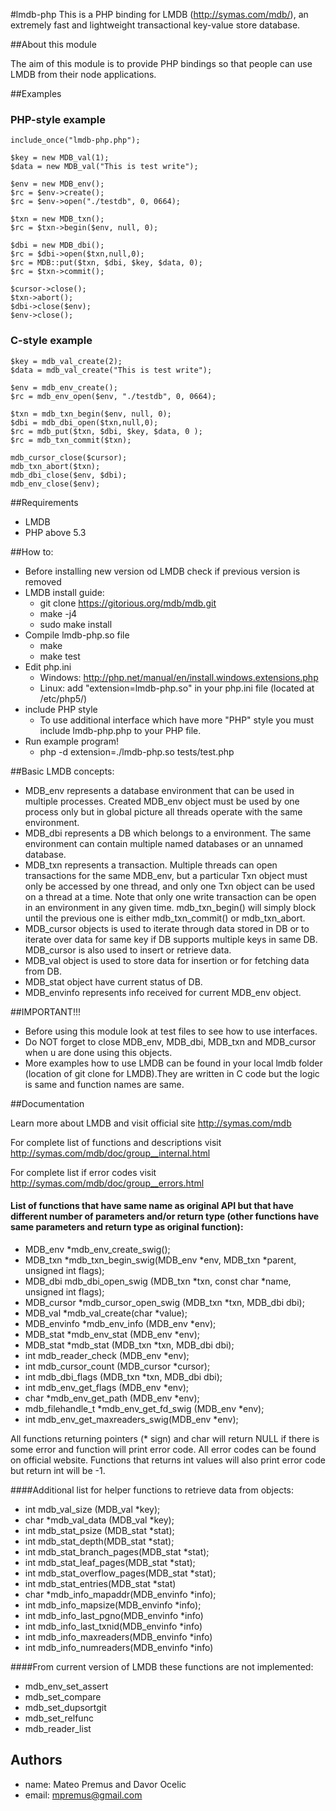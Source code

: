 #lmdb-php
This is a PHP binding for LMDB (http://symas.com/mdb/), an extremely fast and lightweight transactional key-value store database.

##About this module

The aim of this module is to provide PHP bindings so that people can use LMDB from their node applications.
 
##Examples

### PHP-style example
```
include_once("lmdb-php.php");

$key = new MDB_val(1);
$data = new MDB_val("This is test write");
 
$env = new MDB_env();
$rc = $env->create();
$rc = $env->open("./testdb", 0, 0664);
 
$txn = new MDB_txn();
$rc = $txn->begin($env, null, 0);
 
$dbi = new MDB_dbi();
$rc = $dbi->open($txn,null,0);
$rc = MDB::put($txn, $dbi, $key, $data, 0);
$rc = $txn->commit();
 
$cursor->close();
$txn->abort();
$dbi->close($env);
$env->close();
```
### C-style example
```
$key = mdb_val_create(2);
$data = mdb_val_create("This is test write");

$env = mdb_env_create();
$rc = mdb_env_open($env, "./testdb", 0, 0664);

$txn = mdb_txn_begin($env, null, 0);
$dbi = mdb_dbi_open($txn,null,0);
$rc = mdb_put($txn, $dbi, $key, $data, 0 );
$rc = mdb_txn_commit($txn);

mdb_cursor_close($cursor);
mdb_txn_abort($txn);
mdb_dbi_close($env, $dbi);
mdb_env_close($env);
```

##Requirements
- LMDB
- PHP above 5.3

##How to:

- Before installing new version od LMDB check if previous version is removed
- LMDB install guide:
    - git clone https://gitorious.org/mdb/mdb.git
    - make -j4
    - sudo make install
- Compile lmdb-php.so file
    - make
    - make test
- Edit php.ini     
    - Windows: http://php.net/manual/en/install.windows.extensions.php
    - Linux: add "extension=lmdb-php.so" in your php.ini file (located at /etc/php5/)
- include PHP style
    - To use additional interface which have more "PHP" style you must include lmdb-php.php to your PHP file.
- Run example program!
    - php -d extension=./lmdb-php.so tests/test.php

##Basic LMDB concepts:
- MDB_env represents a database environment that can be used in multiple processes. Created MDB_env object must be used by one process only but in global picture all threads operate with the same environment.
- MDB_dbi represents a DB which belongs to a environment. The same environment can contain multiple named databases or an unnamed database.
- MDB_txn represents a transaction. Multiple threads can open transactions for the same MDB_env, but a particular Txn object must only be accessed by one thread, and only one Txn object can be used on a thread at a time. Note that only one write transaction can be open in an environment in any given time. mdb_txn_begin() will simply block until the previous one is either mdb_txn_commit() or mdb_txn_abort.
- MDB_cursor objects is used to iterate through data stored in DB or to iterate over data for same key if DB supports multiple keys in same DB. MDB_cursor is also used to insert or retrieve data.
- MDB_val object is used to store data for insertion or for fetching data from DB.
- MDB_stat object have current status of DB.
- MDB_envinfo represents info received for current MDB_env object.


##IMPORTANT!!!
- Before using this module look at test files to see how to use interfaces.
- Do NOT forget to close MDB_env, MDB_dbi, MDB_txn and MDB_cursor when u are done using this objects.
- More examples how to use LMDB can be found in your local lmdb folder (location of git clone for LMDB).They are written in C code but the logic is same and function names are same.


##Documentation

Learn more about LMDB and visit official site
    http://symas.com/mdb

For complete list of functions and descriptions visit 
    http://symas.com/mdb/doc/group__internal.html

For complete list if error codes visit 
    http://symas.com/mdb/doc/group__errors.html

#### List of functions that have same name as original API but that have different number of parameters and/or return type (other functions have same parameters and return type as original function):
- MDB_env *mdb_env_create_swig();
- MDB_txn *mdb_txn_begin_swig(MDB_env *env, MDB_txn *parent, unsigned int flags);
- MDB_dbi mdb_dbi_open_swig (MDB_txn *txn, const char *name, unsigned int flags);
- MDB_cursor *mdb_cursor_open_swig (MDB_txn *txn, MDB_dbi dbi);
- MDB_val *mdb_val_create(char *value);
- MDB_envinfo *mdb_env_info (MDB_env *env);
- MDB_stat *mdb_env_stat (MDB_env *env);
- MDB_stat *mdb_stat (MDB_txn *txn, MDB_dbi dbi);
- int mdb_reader_check (MDB_env *env);
- int mdb_cursor_count (MDB_cursor *cursor);
- int mdb_dbi_flags (MDB_txn *txn, MDB_dbi dbi);
- int mdb_env_get_flags (MDB_env *env);
- char *mdb_env_get_path (MDB_env *env);
- mdb_filehandle_t *mdb_env_get_fd_swig (MDB_env *env);
- int mdb_env_get_maxreaders_swig(MDB_env *env);

All functions returning pointers (* sign) and char will return NULL if there is some error and function will print error code. All error codes can be found on official website.
Functions that returns int values will also print error code but return int will be -1.


####Additional list for helper functions to retrieve data from objects:
- int mdb_val_size (MDB_val *key);
- char *mdb_val_data (MDB_val *key);
- int mdb_stat_psize (MDB_stat *stat);
- int mdb_stat_depth(MDB_stat *stat);
- int mdb_stat_branch_pages(MDB_stat *stat);
- int mdb_stat_leaf_pages(MDB_stat *stat);
- int mdb_stat_overflow_pages(MDB_stat *stat);
- int mdb_stat_entries(MDB_stat *stat)
- char *mdb_info_mapaddr(MDB_envinfo *info);
- int mdb_info_mapsize(MDB_envinfo *info);
- int mdb_info_last_pgno(MDB_envinfo *info)
- int mdb_info_last_txnid(MDB_envinfo *info)
- int mdb_info_maxreaders(MDB_envinfo *info)
- int mdb_info_numreaders(MDB_envinfo *info)

####From current version of LMDB these functions are not implemented:
- mdb_env_set_assert
- mdb_set_compare
- mdb_set_dupsortgit 
- mdb_set_relfunc
- mdb_reader_list

## Authors
- name: Mateo Premus and Davor Ocelic  
- email: mpremus@gmail.com

